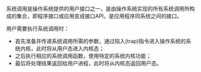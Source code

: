 系统调用是操作系统提供的用户接口之一，是由操作系统实现的所有系统调用所构成的集合，即程序接口或应用变成接口API，是应用程序同系统之间的接口。

用户需要执行系统调用时：
- 首先准备并传递系统调用所需的参数，通过陷入(trap)指令进入操作系统的系统内核，此时将从用户态进入内核态；
- 之后执行相应的系统调用函数，使用特定的系统内核功能；
- 最后将处理结果返回给用户进程，此时将从内核态返回用户态。
